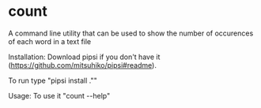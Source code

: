 # count

A command line utility that can be used to show the number of occurences of each word in a text file


Installation:
Download pipsi if you don't have it (https://github.com/mitsuhiko/pipsi#readme).

To run type "pipsi install .""

Usage:
To use it "count --help"

